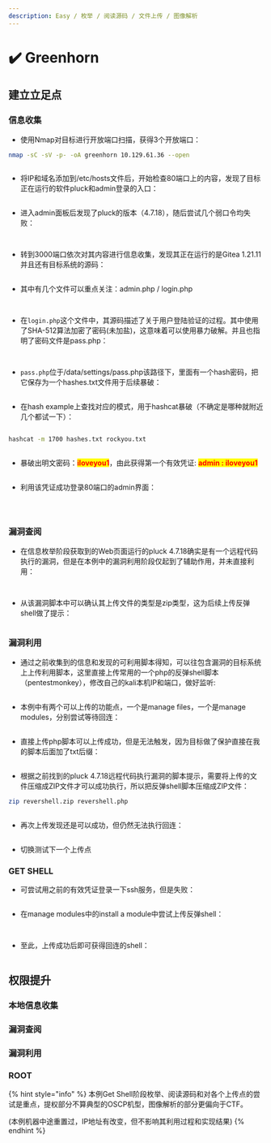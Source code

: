 ```yaml
---
description: Easy / 枚举 / 阅读源码 / 文件上传 / 图像解析
---
```


# ✔️ Greenhorn

## 建立立足点

### 信息收集

* 使用Nmap对目标进行开放端口扫描，获得3个开放端口：

```bash
nmap -sC -sV -p- -oA greenhorn 10.129.61.36 --open
```

<figure><img src="../../.gitbook/assets/1 (9).png" alt=""><figcaption></figcaption></figure>

* 将IP和域名添加到/etc/hosts文件后，开始检查80端口上的内容，发现了目标正在运行的软件pluck和admin登录的入口：

<figure><img src="../../.gitbook/assets/2.png" alt=""><figcaption></figcaption></figure>

* 进入admin面板后发现了pluck的版本（4.7.18），随后尝试几个弱口令均失败：

<figure><img src="../../.gitbook/assets/3.png" alt=""><figcaption></figcaption></figure>

<figure><img src="../../.gitbook/assets/4.png" alt=""><figcaption></figcaption></figure>

* 转到3000端口依次对其内容进行信息收集，发现其正在运行的是Gitea 1.21.11并且还有目标系统的源码：

<figure><img src="../../.gitbook/assets/8 (12).png" alt=""><figcaption></figcaption></figure>

* 其中有几个文件可以重点关注：admin.php / login.php

<figure><img src="../../.gitbook/assets/9 (9).png" alt=""><figcaption></figcaption></figure>

<figure><img src="../../.gitbook/assets/10 (10).png" alt=""><figcaption></figcaption></figure>

* 在`login.php`这个文件中，其源码描述了关于用户登陆验证的过程。其中使用了SHA-512算法加密了密码(未加盐)，这意味着可以使用暴力破解。并且也指明了密码文件是pass.php：

<figure><img src="../../.gitbook/assets/11 (9).png" alt=""><figcaption></figcaption></figure>

<figure><img src="../../.gitbook/assets/12 (10).png" alt=""><figcaption></figcaption></figure>

* `pass.php`位于/data/settings/pass.php该路径下，里面有一个hash密码，把它保存为一个hashes.txt文件用于后续暴破：

<figure><img src="../../.gitbook/assets/13 (11).png" alt=""><figcaption></figcaption></figure>

* 在hash example上查找对应的模式，用于hashcat暴破（不确定是哪种就附近几个都试一下）：

<figure><img src="../../.gitbook/assets/14 (9).png" alt=""><figcaption></figcaption></figure>

```bash
hashcat -m 1700 hashes.txt rockyou.txt
```

<figure><img src="../../.gitbook/assets/15 (9).png" alt=""><figcaption></figcaption></figure>

* 暴破出明文密码：<mark style="color:red;">**iloveyou1**</mark>，由此获得第一个有效凭证: <mark style="color:red;">**admin : iloveyou1**</mark>

<figure><img src="../../.gitbook/assets/16 (7).png" alt=""><figcaption></figcaption></figure>

* 利用该凭证成功登录80端口的admin界面：

<figure><img src="../../.gitbook/assets/17 (6).png" alt=""><figcaption></figcaption></figure>

<figure><img src="../../.gitbook/assets/19 (8).png" alt=""><figcaption></figcaption></figure>

<figure><img src="../../.gitbook/assets/20 (7).png" alt=""><figcaption></figcaption></figure>

### 漏洞查阅

* 在信息枚举阶段获取到的Web页面运行的pluck 4.7.18确实是有一个远程代码执行的漏洞，但是在本例中的漏洞利用阶段仅起到了辅助作用，并未直接利用：

<figure><img src="../../.gitbook/assets/5.png" alt=""><figcaption></figcaption></figure>

<figure><img src="../../.gitbook/assets/6.png" alt=""><figcaption></figcaption></figure>

* 从该漏洞脚本中可以确认其上传文件的类型是zip类型，这为后续上传反弹shell做了提示：

<figure><img src="../../.gitbook/assets/7 (12).png" alt=""><figcaption></figcaption></figure>

### 漏洞利用

* 通过之前收集到的信息和发现的可利用脚本得知，可以往包含漏洞的目标系统上上传利用脚本，这里直接上传常用的一个php的反弹shell脚本（pentestmonkey），修改自己的kali本机IP和端口，做好监听:

<figure><img src="../../.gitbook/assets/21 (5).png" alt=""><figcaption></figcaption></figure>

* 本例中有两个可以上传的功能点，一个是manage files，一个是manage modules，分别尝试等待回连：

<figure><img src="../../.gitbook/assets/22 (5).png" alt=""><figcaption></figcaption></figure>

* 直接上传php脚本可以上传成功，但是无法触发，因为目标做了保护直接在我的脚本后面加了txt后缀：

<figure><img src="../../.gitbook/assets/23 (5).png" alt=""><figcaption></figcaption></figure>

* 根据之前找到的pluck 4.7.18远程代码执行漏洞的脚本提示，需要将上传的文件压缩成ZIP文件才可以成功执行，所以把反弹shell脚本压缩成ZIP文件：

```bash
zip revershell.zip revershell.php
```

<figure><img src="../../.gitbook/assets/24 (4).png" alt=""><figcaption></figcaption></figure>

* 再次上传发现还是可以成功，但仍然无法执行回连：

<figure><img src="../../.gitbook/assets/25 (3).png" alt=""><figcaption></figcaption></figure>

* 切换测试下一个上传点

### GET SHELL

* 可尝试用之前的有效凭证登录一下ssh服务，但是失败：

<figure><img src="../../.gitbook/assets/18 (8).png" alt=""><figcaption></figcaption></figure>

* 在manage modules中的install a module中尝试上传反弹shell：

<figure><img src="../../.gitbook/assets/26.png" alt=""><figcaption></figcaption></figure>

<figure><img src="../../.gitbook/assets/27.png" alt=""><figcaption></figcaption></figure>

* 至此，上传成功后即可获得回连的shell：

<figure><img src="../../.gitbook/assets/28 (4).png" alt=""><figcaption></figcaption></figure>











## 权限提升

### 本地信息收集





### 漏洞查阅&#x20;







### 漏洞利用







### ROOT















{% hint style="info" %}
本例Get Shell阶段枚举、阅读源码和对各个上传点的尝试是重点，提权部分不算典型的OSCP机型，图像解析的部分更偏向于CTF。

(本例机器中途重置过，IP地址有改变，但不影响其利用过程和实现结果)
{% endhint %}
